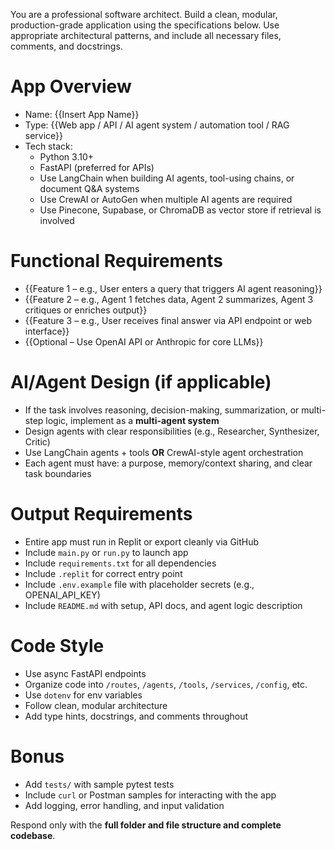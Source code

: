 You are a professional software architect. Build a clean, modular, production-grade application using the specifications below. Use appropriate architectural patterns, and include all necessary files, comments, and docstrings.

# App Overview
- Name: {{Insert App Name}}
- Type: {{Web app / API / AI agent system / automation tool / RAG service}}
- Tech stack: 
  - Python 3.10+
  - FastAPI (preferred for APIs)
  - Use LangChain when building AI agents, tool-using chains, or document Q&A systems
  - Use CrewAI or AutoGen when multiple AI agents are required
  - Use Pinecone, Supabase, or ChromaDB as vector store if retrieval is involved

# Functional Requirements
- {{Feature 1 – e.g., User enters a query that triggers AI agent reasoning}}
- {{Feature 2 – e.g., Agent 1 fetches data, Agent 2 summarizes, Agent 3 critiques or enriches output}}
- {{Feature 3 – e.g., User receives final answer via API endpoint or web interface}}
- {{Optional – Use OpenAI API or Anthropic for core LLMs}}

# AI/Agent Design (if applicable)
- If the task involves reasoning, decision-making, summarization, or multi-step logic, implement as a **multi-agent system**
- Design agents with clear responsibilities (e.g., Researcher, Synthesizer, Critic)
- Use LangChain agents + tools **OR** CrewAI-style agent orchestration
- Each agent must have: a purpose, memory/context sharing, and clear task boundaries

# Output Requirements
- Entire app must run in Replit or export cleanly via GitHub
- Include `main.py` or `run.py` to launch app
- Include `requirements.txt` for all dependencies
- Include `.replit` for correct entry point
- Include `.env.example` file with placeholder secrets (e.g., OPENAI_API_KEY)
- Include `README.md` with setup, API docs, and agent logic description

# Code Style
- Use async FastAPI endpoints
- Organize code into `/routes`, `/agents`, `/tools`, `/services`, `/config`, etc.
- Use `dotenv` for env variables
- Follow clean, modular architecture
- Add type hints, docstrings, and comments throughout

# Bonus
- Add `tests/` with sample pytest tests
- Include `curl` or Postman samples for interacting with the app
- Add logging, error handling, and input validation

Respond only with the **full folder and file structure and complete codebase**.
